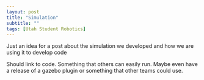```yaml
---
layout: post
title: "Simulation"
subtitle: ""
tags: [Utah Student Robotics]
---
```


Just an idea for a post about the simulation we developed and how we are using
it to develop code


Should link to code. Something that others can easily run. Maybe even have a release
of a gazebo plugin or something that other teams could use.
